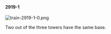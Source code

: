 #### 2919-1
![train-2919-1-0.png](https://github.com/lil-lab/nlvr/raw/master/nlvr/train/images/2/train-2919-1-0.png "train-2919-1-0.png")

Two out of the three towers have the same base.